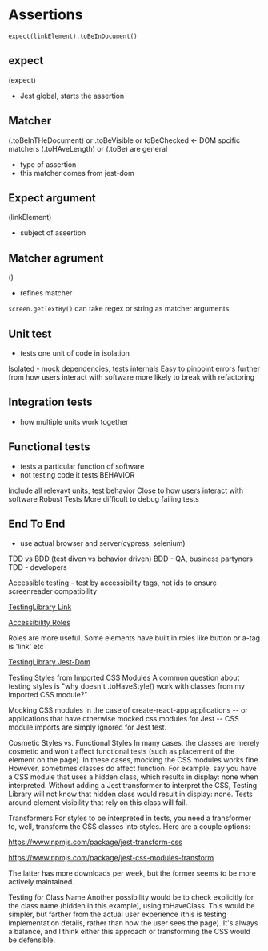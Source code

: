 # Assertions

```expect(linkElement).toBeInDocument()```

## expect
(expect)
* Jest global, starts the assertion

## Matcher
(.toBeInTHeDocument) or .toBeVisible or toBeChecked <- DOM spcific matchers
(.toHAveLength) or (.toBe) are general
* type of assertion
* this matcher comes from jest-dom

## Expect argument
(linkElement)
* subject of assertion

## Matcher agrument
()
* refines matcher


```screen.getTextBy()```
can take regex or string as matcher arguments

## Unit test
* tests one unit of code in isolation

Isolated - mock dependencies, tests internals
Easy to pinpoint errors
further from how users interact with software
more likely to break with refactoring
## Integration tests
* how multiple units work together
## Functional tests
* tests a particular function of software
* not testing code it tests BEHAVIOR

Include all relevavt units, test behavior
Close to how users interact with software
Robust Tests
More difficult to debug failing tests
## End To End
* use actual browser and server(cypress, selenium)


TDD vs BDD (test diven vs behavior driven)
BDD - QA, business partyners
TDD - developers

Accessible testing - test by accessibility tags, not ids to ensure screenreader compatibility

[TestingLibrary Link](https://testing-library.com/docs/queries/about/#priority)

[Accessibility Roles](https://www.w3.org/TR/wai-aria/#role_definitions)


Roles are more useful. Some elements have built in roles like button or a-tag is 'link' etc

[TestingLibrary Jest-Dom](https://github.com/testing-library/jest-dom)

Testing Styles from Imported CSS Modules
A common question about testing styles is "why doesn't .toHaveStyle() work with classes from my imported CSS module?"

Mocking CSS modules
In the case of create-react-app applications -- or applications that have otherwise mocked css modules for Jest -- CSS module imports are simply ignored for Jest test.

Cosmetic Styles vs. Functional Styles
In many cases, the classes are merely cosmetic and won't affect functional tests (such as placement of the element on the page). In these cases, mocking the CSS modules works fine. However, sometimes classes do affect function. For example, say you have a CSS module that uses a hidden class, which results in display: none when interpreted. Without adding a Jest transformer to interpret the CSS, Testing Library will not know that hidden class would result in display: none. Tests around element visibility that rely on this class will fail.

Transformers
For styles to be interpreted in tests, you need a transformer to, well, transform the CSS classes into styles. Here are a couple options:

https://www.npmjs.com/package/jest-transform-css

https://www.npmjs.com/package/jest-css-modules-transform

The latter has more downloads per week, but the former seems to be more actively maintained.

Testing for Class Name
Another possibility would be to check explicitly for the class name (hidden in this example), using toHaveClass. This would be simpler, but farther from the actual user experience (this is testing implementation details, rather than how the user sees the page). It's always a balance, and I think either this approach or transforming the CSS would be defensible.

